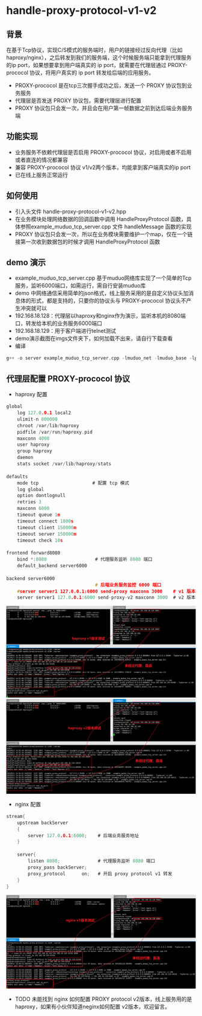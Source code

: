 # handle-proxy-protocol-v1-v2
## 背景
在基于Tcp协议，实现C/S模式的服务端时，用户的链接经过反向代理（比如haproxy/nginx），之后转发到我们的服务端，这个时候服务端只能拿到代理服务的ip port，如果想要拿到用户端真实的 ip port，就需要在代理层通过 PROXY-prococol 协议，将用户真实的 ip port 转发给后端的应用服务。
* PROXY-prococol 是在tcp三次握手成功之后，发送一个 PROXY 协议包到业务服务
* 代理层是否发送 PROXY 协议包，需要代理层进行配置
* PROXY 协议包只会发一次，并且会在用户第一帧数据之前到达后端业务服务端
  
## 功能实现
* 业务服务不依赖代理层是否启用 PROXY-prococol 协议，对启用或者不启用或者直连的情况都兼容
* 兼容 PROXY-prococol 协议 v1/v2两个版本，均能拿到客户端真实的ip port 
* 已在线上服务正常运行

## 如何使用
- 引入头文件  handle-proxy-protocol-v1-v2.hpp
- 在业务模块处理网络数据的回调函数中调用 HandleProxyProtocol 函数，具体参照example_muduo_tcp_server.cpp 文件 handleMessage 函数的实现
- PROXY 协议包只会发一次，所以在业务模块需要维护一个map，仅在一个链接第一次收到数据包的时候才调用 HandleProxyProtocol 函数

## demo 演示
- example_muduo_tcp_server.cpp 基于muduo网络库实现了一个简单的Tcp服务，监听6000端口，如需运行，需自行安装muduo库
- demo 中网络通信采用简单的json格式，线上服务采用的是自定义协议头加消息体的形式，都是支持的，只要你的协议头与 PROXY-prococol 协议头不产生冲突就可以
- 192.168.18.128：代理层以haproxy和nginx作为演示，监听本机的8080端口，转发给本机的业务服务6000端口
- 192.168.18.129：用于客户端进行telnet测试
- demo演示截图在imgs文件夹下，如何加载不出来，请自行下载查看
- 编译
```c
g++ -o server example_muduo_tcp_server.cpp -lmuduo_net -lmuduo_base -lpthread
```

## 代理层配置 PROXY-prococol 协议
* haproxy 配置
  
```c
global
    log 127.0.0.1 local2
    ulimit-n 800000
    chroot /var/lib/haproxy
    pidfile /var/run/haproxy.pid
    maxconn 4000
    user haproxy
    group haproxy
    daemon
    stats socket /var/lib/haproxy/stats

defaults
    mode tcp                    # 配置 tcp 模式
    log global
    option dontlognull
    retries 3
    maxconn 6000
    timeout queue 1m
    timeout connect 1000s
    timeout client 150000m
    timeout server 150000m
    timeout check 10s

frontend forward8080
    bind *:8080                  # 代理服务监听 8080 端口
    default_backend server6000

backend server6000
                                 # 后端业务服务监控 6000 端口
    #server server1 127.0.0.1:6000 send-proxy maxconn 3000    # v1 版本
    server server1 127.0.0.1:6000 send-proxy-v2 maxconn 3000  # v2 版本

```
![](https://github.com/qinyuLT/handle-proxy-protocol-v1-v2/blob/main/imgs/haproxy_proxy_protocol_v1.jpg)
![](https://github.com/qinyuLT/handle-proxy-protocol-v1-v2/blob/main/imgs/haproxy_proxy_protocol_v2.jpg)
        
* nginx 配置
```c
stream{
    upstream backServer
    {
        server 127.0.0.1:6000;    # 后端业务服务地址
    }

    server{
        listen 8080;              # 代理服务监听 8080 端口
        proxy_pass backServer;
        proxy_protocol      on;   # 开启 proxy protocol v1 转发
    }
}

```
![](https://github.com/qinyuLT/handle-proxy-protocol-v1-v2/blob/main/imgs/nginx_proxy_protocol_v1.jpg)
* TODO 未能找到 nginx 如何配置 PROXY protocol v2版本，线上服务用的是 haproxy，如果有小伙伴知道neginx如何配置 v2版本，欢迎留言。

